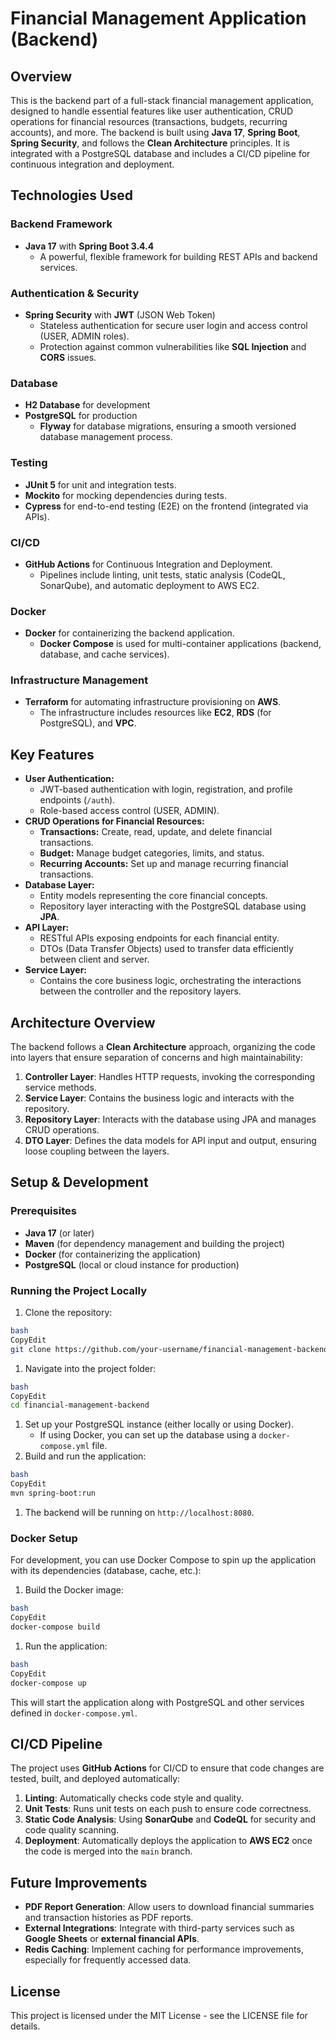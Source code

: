 # Financial Management Application (Backend)

## Overview

This is the backend part of a full-stack financial management application, designed to handle essential features like user authentication, CRUD operations for financial resources (transactions, budgets, recurring accounts), and more. The backend is built using **Java 17**, **Spring Boot**, **Spring Security**, and follows the **Clean Architecture** principles. It is integrated with a PostgreSQL database and includes a CI/CD pipeline for continuous integration and deployment.

## Technologies Used

### Backend Framework

- **Java 17** with **Spring Boot 3.4.4**
    - A powerful, flexible framework for building REST APIs and backend services.

### Authentication & Security

- **Spring Security** with **JWT** (JSON Web Token)
    - Stateless authentication for secure user login and access control (USER, ADMIN roles).
    - Protection against common vulnerabilities like **SQL Injection** and **CORS** issues.

### Database

- **H2 Database** for development
- **PostgreSQL** for production
    - **Flyway** for database migrations, ensuring a smooth versioned database management process.

### Testing

- **JUnit 5** for unit and integration tests.
- **Mockito** for mocking dependencies during tests.
- **Cypress** for end-to-end testing (E2E) on the frontend (integrated via APIs).

### CI/CD

- **GitHub Actions** for Continuous Integration and Deployment.
    - Pipelines include linting, unit tests, static analysis (CodeQL, SonarQube), and automatic deployment to AWS EC2.

### Docker

- **Docker** for containerizing the backend application.
    - **Docker Compose** is used for multi-container applications (backend, database, and cache services).

### Infrastructure Management

- **Terraform** for automating infrastructure provisioning on **AWS**.
    - The infrastructure includes resources like **EC2**, **RDS** (for PostgreSQL), and **VPC**.

## Key Features

- **User Authentication:**
    - JWT-based authentication with login, registration, and profile endpoints (`/auth`).
    - Role-based access control (USER, ADMIN).
- **CRUD Operations for Financial Resources:**
    - **Transactions:** Create, read, update, and delete financial transactions.
    - **Budget:** Manage budget categories, limits, and status.
    - **Recurring Accounts:** Set up and manage recurring financial transactions.
- **Database Layer:**
    - Entity models representing the core financial concepts.
    - Repository layer interacting with the PostgreSQL database using **JPA**.
- **API Layer:**
    - RESTful APIs exposing endpoints for each financial entity.
    - DTOs (Data Transfer Objects) used to transfer data efficiently between client and server.
- **Service Layer:**
    - Contains the core business logic, orchestrating the interactions between the controller and the repository layers.

## Architecture Overview

The backend follows a **Clean Architecture** approach, organizing the code into layers that ensure separation of concerns and high maintainability:

1. **Controller Layer**: Handles HTTP requests, invoking the corresponding service methods.
2. **Service Layer**: Contains the business logic and interacts with the repository.
3. **Repository Layer**: Interacts with the database using JPA and manages CRUD operations.
4. **DTO Layer**: Defines the data models for API input and output, ensuring loose coupling between the layers.

## Setup & Development

### Prerequisites

- **Java 17** (or later)
- **Maven** (for dependency management and building the project)
- **Docker** (for containerizing the application)
- **PostgreSQL** (local or cloud instance for production)

### Running the Project Locally

1. Clone the repository:

```bash
bash
CopyEdit
git clone https://github.com/your-username/financial-management-backend.git

```

1. Navigate into the project folder:

```bash
bash
CopyEdit
cd financial-management-backend

```

1. Set up your PostgreSQL instance (either locally or using Docker).
    - If using Docker, you can set up the database using a `docker-compose.yml` file.
2. Build and run the application:

```bash
bash
CopyEdit
mvn spring-boot:run

```

1. The backend will be running on `http://localhost:8080`.

### Docker Setup

For development, you can use Docker Compose to spin up the application with its dependencies (database, cache, etc.):

1. Build the Docker image:

```bash
bash
CopyEdit
docker-compose build

```

1. Run the application:

```bash
bash
CopyEdit
docker-compose up

```

This will start the application along with PostgreSQL and other services defined in `docker-compose.yml`.

## CI/CD Pipeline

The project uses **GitHub Actions** for CI/CD to ensure that code changes are tested, built, and deployed automatically:

1. **Linting**: Automatically checks code style and quality.
2. **Unit Tests**: Runs unit tests on each push to ensure code correctness.
3. **Static Code Analysis**: Using **SonarQube** and **CodeQL** for security and code quality scanning.
4. **Deployment**: Automatically deploys the application to **AWS EC2** once the code is merged into the `main` branch.

## Future Improvements

- **PDF Report Generation**: Allow users to download financial summaries and transaction histories as PDF reports.
- **External Integrations**: Integrate with third-party services such as **Google Sheets** or **external financial APIs**.
- **Redis Caching**: Implement caching for performance improvements, especially for frequently accessed data.

## License

This project is licensed under the MIT License - see the LICENSE file for details.